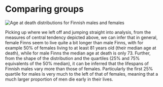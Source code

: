 # Comparing groups

![​​Age at death distributions for Finnish males and females](https://files.gitbook.com/v0/b/gitbook-x-prod.appspot.com/o/spaces%2F-LPB0-GYwxbJd7xOS0FD%2Fuploads%2F40q4PyUzBdojzGivyxok%2Fimage.png?alt=media\&token=449d7db5-0243-45ea-83d2-63a3477f5843)

Picking up where we left off and jumping straight into analysis, from the measures of central tendency depicted above, we can infer that in general, female Finns seem to live quite a bit longer than male Finns, with for example 50% of females living to at least 81 years old (their median age at death), while for male Finns the median age at death is only 73. Further, from the shape of the distribution and the quartiles (25% and 75% equivalents of the 50% median), it can be inferred that the lifespans of Finnish males vary more than those of females. Particularly the first 25% quartile for males is very much to the left of that of females, meaning that a much larger proportion of men die early in their lives.&#x20;
